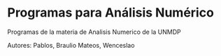 # Programas para Análisis Numérico

Programas de la materia de Analisis Numerico de la UNMDP

Autores: 
    Pablos, Braulio
    Mateos, Wenceslao
